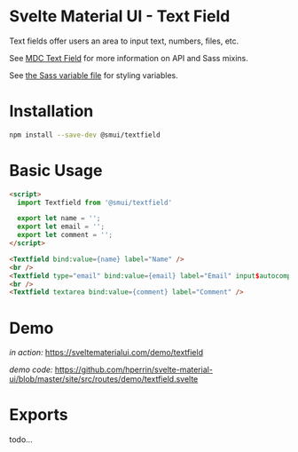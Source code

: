 # Svelte Material UI - Text Field

Text fields offer users an area to input text, numbers, files, etc.

See [MDC Text Field](https://material.io/develop/web/components/input-controls/text-field/) for more information on API and Sass mixins.

See [the Sass variable file](https://github.com/material-components/material-components-web/blob/v3.1.1/packages/mdc-textfield/_variables.scss) for styling variables.

# Installation

```sh
npm install --save-dev @smui/textfield
```

# Basic Usage

```html
<script>
  import Textfield from '@smui/textfield'

  export let name = '';
  export let email = '';
  export let comment = '';
</script>

<Textfield bind:value={name} label="Name" />
<br />
<Textfield type="email" bind:value={email} label="Email" input$autocomplete="email" />
<br />
<Textfield textarea bind:value={comment} label="Comment" />
```

# Demo

*in action:* https://sveltematerialui.com/demo/textfield

*demo code:* https://github.com/hperrin/svelte-material-ui/blob/master/site/src/routes/demo/textfield.svelte

# Exports

todo...
